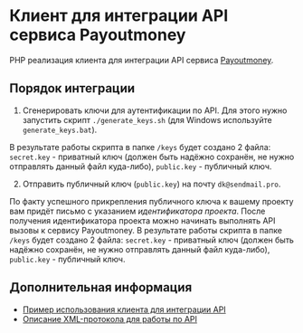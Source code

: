 # Клиент для интеграции API сервиса Payoutmoney

PHP реализация клиента для интеграции API сервиса [Payoutmoney](https://payoutmoney.com/api/v1).

## Порядок интеграции

1) Сгенерировать ключи для аутентификации по API. Для этого нужно запустить скрипт 
 `./generate_keys.sh` (для Windows используйте `generate_keys.bat`).
  
  В результате работы скрипта в папке `/keys` будет создано 2 файла: 
  `secret.key` - приватный ключ (должен быть надёжно сохранён, не нужно отправлять данный файл куда-либо), 
  `public.key` - публичный ключ.
  
2) Отправить публичный ключ (`public.key`) на почту `dk@sendmail.pro`.
  
  По факту успешного прикрепления публичного ключа к вашему проекту вам придёт письмо с указанием *идентификатора проекта*.
  После получения идентификатора проекта можно начинать выполнять API вызовы к сервису Payoutmoney. 
  В результате работы скрипта в папке `/keys` будет создано 2 файла: 
  `secret.key` - приватный ключ (должен быть надёжно сохранён, не нужно отправлять данный файл куда-либо), 
  `public.key` - публичный ключ.

## Дополнительная информация

* [Пример использования клиента для интеграции API](docs/api-example.md)
* [Описание XML-протокола для работы по API](docs/api-protocol.md)
